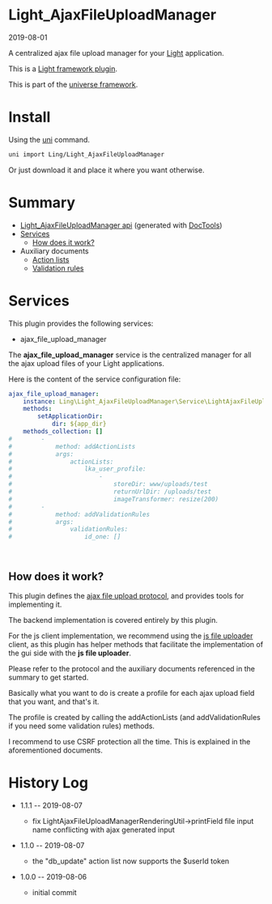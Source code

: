 Light_AjaxFileUploadManager
===========
2019-08-01




A centralized ajax file upload manager for your [Light](https://github.com/lingtalfi/Light) application.


This is a [Light framework plugin](https://github.com/lingtalfi/Light/blob/master/doc/pages/plugin.md).


This is part of the [universe framework](https://github.com/karayabin/universe-snapshot).


Install
==========
Using the [uni](https://github.com/lingtalfi/universe-naive-importer) command.
```bash
uni import Ling/Light_AjaxFileUploadManager
```

Or just download it and place it where you want otherwise.






Summary
===========
- [Light_AjaxFileUploadManager api](https://github.com/lingtalfi/Light_AjaxFileUploadManager/blob/master/doc/api/Ling/Light_AjaxFileUploadManager.md) (generated with [DocTools](https://github.com/lingtalfi/DocTools))
- [Services](#services)
    - [How does it work?](#how-does-it-work)
- Auxiliary documents
    - [Action lists](https://github.com/lingtalfi/Light_AjaxFileUploadManager/blob/master/doc/pages/action-list.md)
    - [Validation rules](https://github.com/lingtalfi/Light_AjaxFileUploadManager/blob/master/doc/pages/validation-rules.md)





Services
=========


This plugin provides the following services:

- ajax_file_upload_manager


The **ajax_file_upload_manager** service is the centralized manager for all the ajax upload files of your Light applications. 



Here is the content of the service configuration file:

```yaml
ajax_file_upload_manager:
    instance: Ling\Light_AjaxFileUploadManager\Service\LightAjaxFileUploadManagerService
    methods:
        setApplicationDir:
            dir: ${app_dir}
    methods_collection: []
#        -
#            method: addActionLists
#            args:
#                actionLists:
#                    lka_user_profile:
#                        -
#                            storeDir: www/uploads/test
#                            returnUrlDir: /uploads/test
#                            imageTransformer: resize(200)
#        -
#            method: addValidationRules
#            args:
#                validationRules:
#                    id_one: []




```


How does it work?
--------------

This plugin defines the [ajax file upload protocol](https://github.com/lingtalfi/Light_AjaxFileUploadManager/blob/master/doc/pages/ajax-file-upload-protocol.md),
and provides tools for implementing it.

The backend implementation is covered entirely by this plugin.

For the js client implementation, we recommend using the [js file uploader](https://github.com/lingtalfi/jsFileUploader) client,
as this plugin has helper methods that facilitate the implementation of the gui side with the **js file uploader**.


Please refer to the protocol and the auxiliary documents referenced in the summary to get started.

Basically what you want to do is create a profile for each ajax upload field that you want, and that's it.

The profile is created by calling the addActionLists (and addValidationRules if you need some validation rules) methods.

I recommend to use CSRF protection all the time. This is explained in the aforementioned documents. 










History Log
=============

- 1.1.1 -- 2019-08-07

    - fix LightAjaxFileUploadManagerRenderingUtil->printField file input name conflicting with ajax generated input
    
- 1.1.0 -- 2019-08-07

    - the "db_update" action list now supports the $userId token
    
- 1.0.0 -- 2019-08-06

    - initial commit